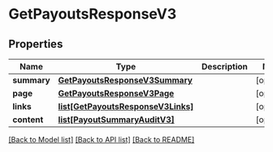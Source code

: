 # GetPayoutsResponseV3

## Properties
Name | Type | Description | Notes
------------ | ------------- | ------------- | -------------
**summary** | [**GetPayoutsResponseV3Summary**](GetPayoutsResponseV3Summary.md) |  | [optional] 
**page** | [**GetPayoutsResponseV3Page**](GetPayoutsResponseV3Page.md) |  | [optional] 
**links** | [**list[GetPayoutsResponseV3Links]**](GetPayoutsResponseV3Links.md) |  | [optional] 
**content** | [**list[PayoutSummaryAuditV3]**](PayoutSummaryAuditV3.md) |  | [optional] 

[[Back to Model list]](../README.md#documentation-for-models) [[Back to API list]](../README.md#documentation-for-api-endpoints) [[Back to README]](../README.md)


